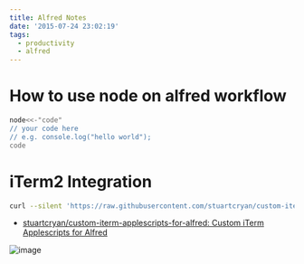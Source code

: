 ```yaml
---
title: Alfred Notes
date: '2015-07-24 23:02:19'
tags:
  - productivity
  - alfred
---
```


# How to use node on alfred workflow

```sh
node<<-"code"
// your code here
// e.g. console.log("hello world");
code
```

# iTerm2 Integration

```sh
curl --silent 'https://raw.githubusercontent.com/stuartcryan/custom-iterm-applescripts-for-alfred/master/custom_iterm_script_iterm_2.9.applescript' | pbcopy
```

- [stuartcryan/custom-iterm-applescripts-for-alfred: Custom iTerm Applescripts for Alfred][&1]

![image][&2]


[&1]: https://github.com/stuartcryan/custom-iterm-applescripts-for-alfred
[&2]: https://camo.githubusercontent.com/21089022b858e00d25a1b70ab1467c1308c4cf3e/687474703a2f2f692e696d6775722e636f6d2f6e3356444f386c2e676966
